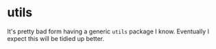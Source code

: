 # utils

It's pretty bad form having a generic `utils` package I know. Eventually I
expect this will be tidied up better.
